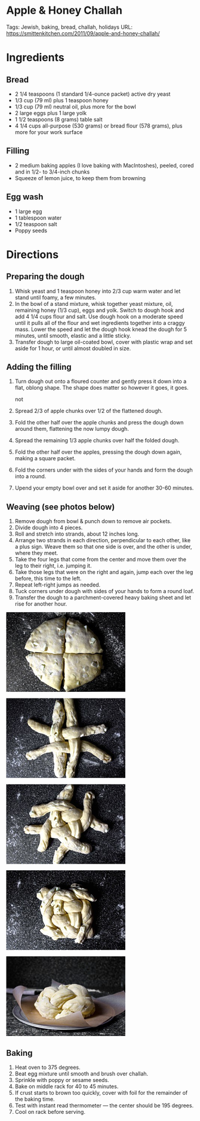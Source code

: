 # Apple & Honey Challah

Tags: Jewish, baking, bread, challah, holidays
URL: https://smittenkitchen.com/2011/09/apple-and-honey-challah/

# Ingredients

## **Bread**

- 2 1/4 teaspoons (1 standard 1/4-ounce packet) active dry yeast
- 1/3 cup (79 ml) plus 1 teaspoon honey
- 1/3 cup (79 ml) neutral oil, plus more for the bowl
- 2 large eggs plus 1 large yolk
- 1 1/2 teaspoons (8 grams) table salt
- 4 1/4 cups all-purpose (530 grams) or bread flour (578 grams), plus more for your work surface

## F**illing**

- 2 medium baking apples (I love baking with MacIntoshes), peeled, cored and in 1/2- to 3/4-inch chunks
- Squeeze of lemon juice, to keep them from browning

## **Egg wash**

- 1 large egg
- 1 tablespoon water
- 1/2 teaspoon salt
- Poppy seeds

# **Directions**

## Preparing the dough

1. Whisk yeast and 1 teaspoon honey into 2/3 cup warm water and let stand until foamy, a few minutes.
2. In the bowl of a stand mixture, whisk together yeast mixture, oil, remaining honey (1/3 cup), eggs and yolk. Switch to dough hook and add 4 1/4 cups flour and salt. Use dough hook on a moderate speed until it pulls all of the flour and wet ingredients together into a craggy mass. Lower the speed and let the dough hook knead the dough for 5 minutes, until smooth, elastic and a little sticky.
3. Transfer dough to large oil-coated bowl, cover with plastic wrap and set aside for 1 hour, or until   almost doubled in size.

## Adding the filling

1. Turn dough out onto a floured counter and gently press it down into a flat, oblong shape. The shape does  matter so however it goes, it goes.

    not

2. Spread 2/3 of apple chunks over 1/2 of the flattened dough.
3. Fold the other half over the apple chunks and press the dough down around them, flattening the now lumpy dough.
4. Spread the remaining 1/3 apple chunks over half the folded dough.
5. Fold the other half over the apples, pressing the dough down again, making a square packet.
6. Fold the corners under with the sides of your hands and form the dough into a round.
7. Upend your empty bowl over and set it aside for another 30-60 minutes.

## Weaving (see photos below)

1. Remove dough from bowl & punch down to remove air pockets.
2. Divide dough into 4 pieces. 
3. Roll and stretch into strands, about 12 inches long.
4. Arrange two strands in each direction, perpendicular to each other, like a plus sign. Weave them so that one side is over, and the other is under, where they meet. 
5. Take the four legs that come from  the center and move them over the leg to their right, i.e. jumping it.
6. Take those legs that were on the right and again, jump each over the leg before, this time to the left.
7. Repeat left-right jumps as needed.
8. Tuck corners under dough with sides of your hands to form a round loaf.
9. Transfer the dough to a parchment-covered heavy baking sheet and let rise for another hour.

![Apple%20&%20Honey%20Challah%20167f1138a88645a4b5953af50476c37a/Untitled.png](Apple%20&%20Honey%20Challah%20167f1138a88645a4b5953af50476c37a/Untitled.png)

![Apple%20&%20Honey%20Challah%20167f1138a88645a4b5953af50476c37a/Untitled%201.png](Apple%20&%20Honey%20Challah%20167f1138a88645a4b5953af50476c37a/Untitled%201.png)

![Apple%20&%20Honey%20Challah%20167f1138a88645a4b5953af50476c37a/Untitled%202.png](Apple%20&%20Honey%20Challah%20167f1138a88645a4b5953af50476c37a/Untitled%202.png)

![Apple%20&%20Honey%20Challah%20167f1138a88645a4b5953af50476c37a/Untitled%203.png](Apple%20&%20Honey%20Challah%20167f1138a88645a4b5953af50476c37a/Untitled%203.png)

![Apple%20&%20Honey%20Challah%20167f1138a88645a4b5953af50476c37a/Untitled%204.png](Apple%20&%20Honey%20Challah%20167f1138a88645a4b5953af50476c37a/Untitled%204.png)

## Baking

1. Heat oven to 375 degrees.
2. Beat egg mixture until smooth and brush over challah.
3. Sprinkle with poppy or sesame seeds.
4. Bake on middle rack for 40 to 45 minutes.
5. If crust starts to brown too quickly, cover with foil for the remainder of the baking time.
6. Test with instant read thermometer — the center should be 195 degrees.
7. Cool on rack before serving.